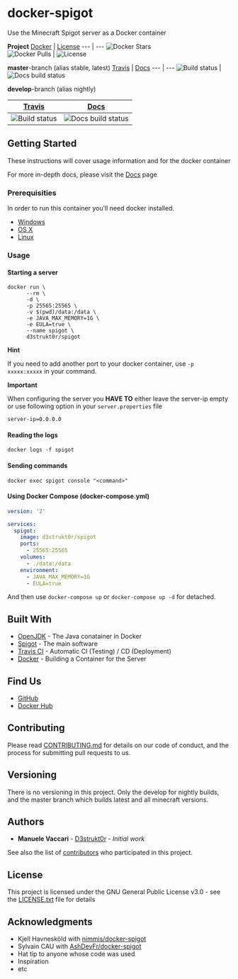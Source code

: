 # docker-spigot

Use the Minecraft Spigot server as a Docker container

**Project**
[Docker][docker] | [License][license]
--- | ---
![Docker Stars][docker-stars-icon]<br />![Docker Pulls][docker-pulls-icon] | ![License][license-icon]

**master**-branch (alias stable, latest)
[Travis][travis] | [Docs][rtfd]
--- | ---
![Build status][travis-master-icon] | ![Docs build status][rtfd-master-icon]

**develop**-branch (alias nightly)

[Travis][travis] | [Docs][rtfd]
--- | ---
![Build status][travis-develop-icon] | ![Docs build status][rtfd-develop-icon]

[license]: https://github.com/D3strukt0r/docker-spigot/blob/master/LICENSE.txt
[docker]: https://hub.docker.com/repository/docker/d3strukt0r/spigot
[travis]: https://travis-ci.com/github/D3strukt0r/docker-spigot
[docker-stars-icon]: https://img.shields.io/docker/stars/d3strukt0r/spigot.svg
[rtfd]: https://docker-spigot-docs.manuele-vaccari.ch/

[license-icon]: https://img.shields.io/github/license/d3strukt0r/docker-spigot
[docker-pulls-icon]: https://img.shields.io/docker/pulls/d3strukt0r/spigot.svg
[travis-master-icon]: https://img.shields.io/travis/com/D3strukt0r/docker-spigot/master
[travis-develop-icon]: https://img.shields.io/travis/com/D3strukt0r/docker-spigot/develop
[rtfd-master-icon]: https://img.shields.io/readthedocs/docker-spigot/master
[rtfd-develop-icon]: https://img.shields.io/readthedocs/docker-spigot/develop

## Getting Started

These instructions will cover usage information and for the docker container

For more in-depth docs, please visit the [Docs](https://docker-spigot-docs.manuele-vaccari.ch) page

### Prerequisities

In order to run this container you'll need docker installed.

* [Windows](https://docs.docker.com/docker-for-windows/install/)
* [OS X](https://docs.docker.com/docker-for-mac/install/)
* [Linux](https://docs.docker.com/install/linux/docker-ce/ubuntu/)

### Usage

#### Starting a server

```shell script
docker run \
      --rm \
      -d \
      -p 25565:25565 \
      -v $(pwd)/data:/data \
      -e JAVA_MAX_MEMORY=1G \
      -e EULA=true \
      --name spigot \
      d3strukt0r/spigot
```

**Hint**

If you need to add another port to your docker container, use `-p xxxxx:xxxxx` in your command.

**Important**

When configuring the server you **HAVE TO** either leave the server-ip empty or use following option in your `server.properties` file
```properties
server-ip=0.0.0.0
```

#### Reading the logs

```shell script
docker logs -f spigot
```

#### Sending commands

```shell script
docker exec spigot console "<command>"
```

#### Using Docker Compose (docker-compose.yml)

```yml
version: '2'

services:
  spigot:
    image: d3strukt0r/spigot
    ports:
      - 25565:25565
    volumes:
      - ./data:/data
    environment:
      - JAVA_MAX_MEMORY=1G
      - EULA=true
```

And then use `docker-compose up` or `docker-compose up -d` for detached.

## Built With

* [OpenJDK](https://hub.docker.com/_/openjdk) - The Java conatainer in Docker
* [Spigot](https://www.spigotmc.org/wiki/spigot/) - The main software
* [Travis CI](https://travis-ci.com/) - Automatic CI (Testing) / CD (Deployment)
* [Docker](https://www.docker.com/) - Building a Container for the Server

## Find Us

* [GitHub](https://github.com/D3strukt0r/docker-spigot)
* [Docker Hub](https://hub.docker.com/r/d3strukt0r/spigot)

## Contributing

Please read [CONTRIBUTING.md](CONTRIBUTING.md) for details on our code of conduct, and the process for submitting pull requests to us.

## Versioning

There is no versioning in this project. Only the develop for nightly builds, and the master branch which builds latest and all minecraft versions.

## Authors

* **Manuele Vaccari** - [D3strukt0r](https://github.com/D3strukt0r) - *Initial work*

See also the list of [contributors](https://github.com/D3strukt0r/docker-spigot/contributors) who
participated in this project.

## License

This project is licensed under the GNU General Public License v3.0 - see the [LICENSE.txt](LICENSE.txt) file for details

## Acknowledgments

* Kjell Havnesköld with [nimmis/docker-spigot](https://github.com/nimmis/docker-spigot)
* Sylvain CAU with [AshDevFr/docker-spigot](https://github.com/AshDevFr/docker-spigot)
* Hat tip to anyone whose code was used
* Inspiration
* etc

